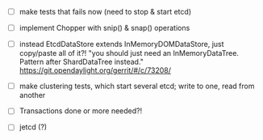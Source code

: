 
- [ ] make tests that fails now (need to stop & start etcd)

- [ ] implement Chopper with snip() & snap() operations

- [ ] instead EtcdDataStore extends InMemoryDOMDataStore, just copy/paste all of it?!
      "you should just need an InMemoryDataTree. Pattern after ShardDataTree instead."
      https://git.opendaylight.org/gerrit/#/c/73208/

- [ ] make clustering tests, which start several etcd; write to one, read from another

- [ ] Transactions done or more needed?!

- [ ] jetcd (?)


